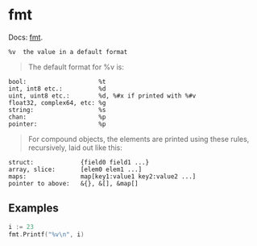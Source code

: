 # fmt

Docs: [fmt](https://golang.org/pkg/fmt/).

```
%v	the value in a default format
```


> The default format for %v is:

```
bool:                    %t
int, int8 etc.:          %d
uint, uint8 etc.:        %d, %#x if printed with %#v
float32, complex64, etc: %g
string:                  %s
chan:                    %p
pointer:                 %p
```

> For compound objects, the elements are printed using these rules, recursively, laid out like this:

```
struct:             {field0 field1 ...}
array, slice:       [elem0 elem1 ...]
maps:               map[key1:value1 key2:value2 ...]
pointer to above:   &{}, &[], &map[]
```


## Examples

```go
i := 23
fmt.Printf("%v\n", i)
```
